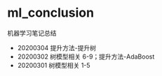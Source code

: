 # ml_conclusion

机器学习笔记总结

* 20200304 提升方法-提升树
* 20200302 树模型相关 6-9；提升方法-AdaBoost
* 20200301 树模型相关 1-5
  